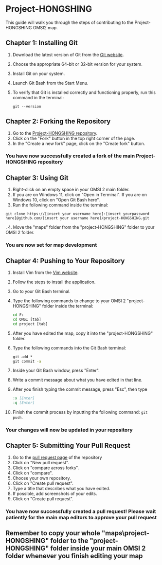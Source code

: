 # Project-HONGSHING

This guide will walk you through the steps of contributing to the Project-HONGSHING OMSI2 map.

## Chapter 1: Installing Git

1. Download the latest version of Git from the [Git website](https://git-scm.com/downloads).
2. Choose the appropriate 64-bit or 32-bit version for your system.
3. Install Git on your system.
4. Launch Git Bash from the Start Menu.
5. To verify that Git is installed correctly and functioning properly, run this command in the terminal:

   ``` git
   git --version
   ```

## Chapter 2: Forking the Repository

1. Go to the [Project-HONGSHING repository](https://github.com/FreeHK-Lunity/project-HONGSHING).
2. Click on the "Fork" button in the top right corner of the page.
3. In the "Create a new fork" page, click on the "Create fork" button.

### You have now successfully created a fork of the main Project-HONGSHING repository

## Chapter 3: Using Git

1. Right-click on an empty space in your OMSI 2 main folder.
2. If you are on Windows 11, click on "Open in Terminal". If you are on Windows 10, click on "Open Git Bash here".
3. Run the following command inside the terminal:

``` git
git clone https://[insert your username here]:[insert yourpassword here]@github.com/[insert your username here]/project-HONGSHING.git
```

.
4. Move the "maps" folder from the "project-HONGSHING" folder to your OMSI 2 folder.

### You are now set for map development

## Chapter 4: Pushing to Your Repository

1. Install Vim from the [Vim website](https://www.vim.org/download.php).
2. Follow the steps to install the application.
3. Go to your Git Bash terminal.
4. Type the following commands to change to your OMSI 2 "project-HONGSHING" folder inside the terminal:

   ``` cmd
   cd F:
   cd OMSI [tab]
   cd project [tab]
   ```

5. After you have edited the map, copy it into the "project-HONGSHING" folder.
6. Type the following commands into the Git Bash terminal:

   ``` cmd
   git add *
   git commit -a
   ```

7. Inside your Git Bash window, press "Enter".
8. Write a commit message about what you have edited in that line.
9. After you finish typing the commit message, press "Esc", then type

    ``` cmd
    :x [Enter]  
    :q [Enter]
    ```

10. Finish the commit process by inputting the following command: `git push`.

### Your changes will now be updated in your repository

## Chapter 5: Submitting Your Pull Request

1. Go to the [pull request page](https://github.com/FreeHK-Lunity/project-HONGSHING/pulls) of the repository
2. Click on "New pull request".
3. Click on "compare across forks".
4. Click on "compare".
5. Choose your own repository.
6. Click on "Create pull request".
7. Type a title that describes what you have edited.
8. If possible, add screenshots of your edits.
9. Click on "Create pull request".

### You have now successfully created a pull request! Please wait patiently for the main map editors to approve your pull request

## Remember to copy your whole "maps\project-HONGSHING" folder to the "project-HONGSHING" folder inside your main OMSI 2 folder whenever you finish editing your map
